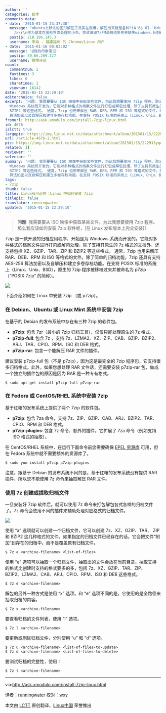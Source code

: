 ```yaml
---
author: ''
categories: 技术
comments_data:
- date: '2015-01-15 23:37:38'
  message: "ubuntu上默认的图形解压工具实在弱爆，解压出来就是各种ºìÄ´ó½ ÓÏ·´ë<br />\r\n如果7zFM能有成熟的移植到ubuntu的版本就好了<br
    />\r\n作为基本在图形界面处理的小白，尝试编译7zFM源码结果先天缺失windows.h还是哪个文件"
  postip: 218.106.145.3
  username: 来自 - 福建福州 的 Chrome/Linux 用户
- date: '2015-01-16 00:03:02'
  message: '@我的印象笔记'
  postip: 59.66.209.127
  username: 微博评论
count:
  commentnum: 2
  favtimes: 3
  likes: 0
  sharetimes: 2
  viewnum: 16142
date: '2015-01-15 22:29:10'
editorchoice: false
excerpt: '问题: 我需要要从 ISO 映像中获取某些文件，为此我想要使用 7zip 程序。那么我应该如何安装 7zip 软件呢，?  7zip 是一款开源的归档应用程序，开始是为
  Windows 系统而开发的。它能对多种格式的档案文件进行打包或解包处理，除了支持其原生的 7z 格式的文档外，还支持包括 XZ、GZIP、TAR、ZIP 和
  BZIP2 等这些格式。 通常，7zip 也用来解压 RAR、DEB、RPM 和 ISO 等格式的文件。除了简单的归档功能，7zip 还具有支持 AES-256
  算法加密以及自解压和建立多卷存档功能。在支持 POSIX 标准的系统上（Linux、Unix、BSD），原生的 7zip 程序被移'
fromurl: http://ask.xmodulo.com/install-7zip-linux.html
id: 4676
islctt: true
largepic: https://img.linux.net.cn/data/attachment/album/201501/15/222913yqqkzkk6ix3ttfyl.jpg
url: /article-4676-1.html
pic: https://img.linux.net.cn/data/attachment/album/201501/15/222913yqqkzkk6ix3ttfyl.jpg.thumb.jpg
related: []
reviewer: ''
selector: ''
summary: '问题: 我需要要从 ISO 映像中获取某些文件，为此我想要使用 7zip 程序。那么我应该如何安装 7zip 软件呢，?  7zip 是一款开源的归档应用程序，开始是为
  Windows 系统而开发的。它能对多种格式的档案文件进行打包或解包处理，除了支持其原生的 7z 格式的文档外，还支持包括 XZ、GZIP、TAR、ZIP 和
  BZIP2 等这些格式。 通常，7zip 也用来解压 RAR、DEB、RPM 和 ISO 等格式的文件。除了简单的归档功能，7zip 还具有支持 AES-256
  算法加密以及自解压和建立多卷存档功能。在支持 POSIX 标准的系统上（Linux、Unix、BSD），原生的 7zip 程序被移'
tags:
- 7zip
thumb: false
title: Linux有问必答：Linux 中如何安装 7zip
titlepic: false
translator: runningwater
updated: '2015-01-15 22:29:10'
---
```



> 
> **问题**: 我需要要从 ISO 映像中获取某些文件，为此我想要使用 7zip 程序。那么我应该如何安装 7zip 软件呢，[在 Linux 发布版本上完全安装]?
> 
> 
> 


7zip 是一款开源的归档应用程序，开始是为 Windows 系统而开发的。它能对多种格式的档案文件进行打包或解包处理，除了支持其原生的 7z 格式的文档外，还支持包括 XZ、GZIP、TAR、ZIP 和 BZIP2 等这些格式。 通常，7zip 也用来解压 RAR、DEB、RPM 和 ISO 等格式的文件。除了简单的归档功能，7zip 还具有支持 AES-256 算法加密以及自解压和建立多卷存档功能。在支持 POSIX 标准的系统上（Linux、Unix、BSD），原生的 7zip 程序被移植过来并被命名为 p7zip（“POSIX 7zip” 的简称）。


![](/data/attachment/album/201501/15/222913yqqkzkk6ix3ttfyl.jpg)


下面介绍如何在 Linux 中安装 7zip （或 p7zip）。


### 在 Debian、Ubuntu 或 Linux Mint 系统中安装 7zip


在基于的 Debian 的发布系统中存在有三种 7zip 的软件包。


* **p7zip**: 包含 7zr（最小的 7zip 归档工具），仅仅只能处理原生的 7z 格式。
* **p7zip-full**: 包含 7z ，支持 7z、LZMA2、XZ、ZIP、CAB、GZIP、BZIP2、ARJ、TAR、CPIO、RPM、ISO 和 DEB 格式。
* **p7zip-rar**: 包含一个能解压 RAR 文件的插件。


建议安装 p7zip-full 包（不是 p7zip），因为这是最完全的 7zip 程序包，它支持很多归档格式。此外，如果您想处理 RAR 文件话，还需要安装 p7zip-rar 包，做成一个独立的插件包的原因是因为 RAR 是一种专有格式。



```
$ sudo apt-get install p7zip-full p7zip-rar 

```

### 在 Fedora 或 CentOS/RHEL 系统中安装 7zip


基于红帽的发布系统上提供了两个 7zip 的软件包。


* **p7zip**: 包含 7za 命令，支持 7z、ZIP、GZIP、CAB、ARJ、BZIP2、TAR、CPIO、RPM 和 DEB 格式。
* **p7zip-plugins**: 包含 7z 命令，额外的插件，它扩展了 7za 命令（例如支持 ISO 格式的抽取）。


在 CentOS/RHEL 系统中，在运行下面命令前您需要确保 [EPEL 资源库](http://linux.cn/article-2324-1.html) 可用，但在 Fedora 系统中就不需要额外的资源库了。



```
$ sudo yum install p7zip p7zip-plugins 

```

注意，跟基于 Debian 的发布系统不同的是，基于红帽的发布系统没有提供 RAR 插件，所以您不能使用 7z 命令来抽取解压 RAR 文件。


### 使用 7z 创建或提取归档文件


一旦安装好 7zip 软件后，就可以使用 7z 命令来打包解包各式各样的归档文件了。7z 命令会使用不同的插件来辅助处理对应格式的归档文件。


![](/data/attachment/album/201501/15/222921sm4k44myk0gktyh0.jpg)


使用 “a” 选项就可以创建一个归档文件，它可以创建 7z、XZ、GZIP、TAR、 ZIP 和 BZIP2 这几种格式的文件。如果指定的归档文件已经存在的话，它会把文件“附加”到存在的归档中，而不是覆盖原有归档文件。



```
$ 7z a <archive-filename> <list-of-files> 

```

使用 “e” 选项可以抽取一个归档文件，抽取出的文件会放在当前目录。抽取支持的格式比创建时支持的格式要多的多，包括 7z、XZ、GZIP、TAR、ZIP、BZIP2、LZMA2、CAB、ARJ、CPIO、RPM、ISO 和 DEB 这些格式。



```
$ 7z e <archive-filename>

```

解包的另外一种方式是使用 “x” 选项。和 “e” 选项不同的是，它使用的是全路径来抽取归档的内容。



```
$ 7z x <archive-filename>

```

要查看归档的文件列表，使用 “l” 选项。



```
$ 7z l <archive-filename>

```

要更新或删除归档文件，分别使用 “u” 和 “d” 选项。



```
$ 7z u <archive-filename> <list-of-files-to-update>
$ 7z d <archive-filename> <list-of-files-to-delete>

```

要测试归档的完整性，使用：



```
$ 7z t <archive-filename> 

```



---


via:<http://ask.xmodulo.com/install-7zip-linux.html>


译者：[runningwater](https://github.com/runningwater) 校对：[wxy](https://github.com/wxy)


本文由 [LCTT](https://github.com/LCTT/TranslateProject) 原创翻译，[Linux中国](http://linux.cn/) 荣誉推出